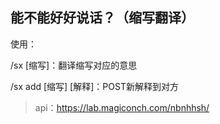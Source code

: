 ## 能不能好好说话？（缩写翻译）

使用：

/sx [缩写]：翻译缩写对应的意思

/sx add [缩写] [解释]：POST新解释到对方

> api：https://lab.magiconch.com/nbnhhsh/

